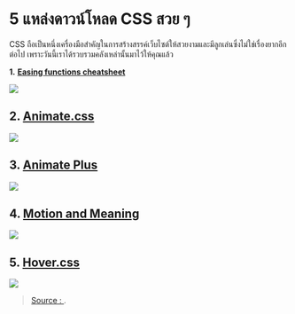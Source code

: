 # 5 แหล่งดาวน์โหลด CSS สวย ๆ

CSS ถือเป็นหนึ่งเครื่องมือสำคัญในการสร้างสรรค์เว็บไซต์ให้สวยงามและมีลูกเล่นซึ่งไม่ใช่เรื่องยากอีกต่อไป เพราะวันนี้เราได้รวบรวมคลังเหล่านั้นมาไว้ให้คุณแล้ว

**1.** [**Easing functions cheatsheet**](http://www.easings.net/)

![](https://blog.sogoodweb.com/upload/510/FmT05agXJC.jpg)

## **2.** [**Animate.css**](http://daneden.github.io/animate.css)

![](https://blog.sogoodweb.com/upload/510/Pc7mE3OVVW.jpg)

## **3.** [**Animate Plus**](http://github.com/bendc/animateplus)

![](https://blog.sogoodweb.com/upload/510/QR9FMG08wA.jpg)

## **4.** [**Motion and Meaning**](http://motionandmeaning.io/)

![](https://blog.sogoodweb.com/upload/510/TYViJe1gtr.jpg)

## **5.** [**Hover.css**](http://ianlunn.github.io/Hover)

![](https://blog.sogoodweb.com/upload/510/ZOG2g7jCbS.jpg)

> [Source : ](https://blog.sogoodweb.com/Article/Detail/51906).

